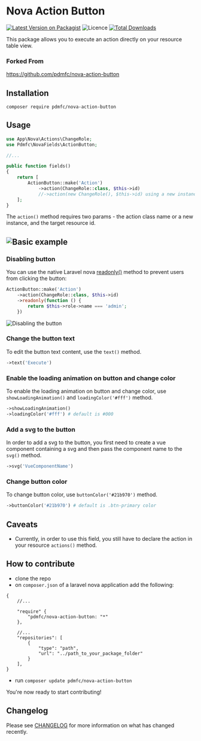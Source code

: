 # Nova Action Button

[![Latest Version on Packagist](https://img.shields.io/packagist/v/pdmfc/nova-action-button?style=flat-square)](https://packagist.org/packages/pdmfc/nova-action-button)
![Licence](https://img.shields.io/github/license/pdmfc/nova-action-button?style=flat-square)
[![Total Downloads](https://poser.pugx.org/pdmfc/nova-action-button/downloads?format=flat-square)](https://packagist.org/packages/pdmfc/nova-action-button)

This package allows you to execute an action directly on your resource table view.

### Forked From
https://github.com/pdmfc/nova-action-button

## Installation

```shell
composer require pdmfc/nova-action-button
```

## Usage

```php
use App\Nova\Actions\ChangeRole;
use Pdmfc\NovaFields\ActionButton;

//...

public function fields()
{
    return [
        ActionButton::make('Action')
            ->action(ChangeRole::class, $this->id)
            //->action(new ChangeRole(), $this->id) using a new instance
    ];
}
```

The `action()` method requires two params - the action class name or a new instance, and the target resource id.

## ![Basic example](images/basic_example.png)

### Disabling button

You can use the native Laravel nova [readonly()](https://nova.laravel.com/docs/3.0/resources/fields.html#readonly-fields) method to prevent users from clicking the button:

```php
ActionButton::make('Action')
    ->action(ChangeRole::class, $this->id)
    ->readonly(function () {
        return $this->role->name === 'admin';
    })
```

![Disabling the button](images/disable_example.png)

### Change the button text

To edit the button text content, use the `text()` method.
```php
->text('Execute')
```

### Enable the loading animation on button and change color

To enable the loading animation on button and change color, use `showLoadingAnimation()` and `loadingColor('#fff')` method.
```php
->showLoadingAnimation()
->loadingColor('#fff') # default is #000
```

### Add a svg to the button

In order to add a svg to the button, you first need to create a vue component containing a svg and then pass the component name to the `svg()` method.
```php
->svg('VueComponentName')
```

### Change button color

To change button color, use `buttonColor('#21b970')` method.
```php
->buttonColor('#21b970') # default is .btn-primary color
```

## Caveats

- Currently, in order to use this field, you still have to declare the action in your resource `actions()` method.

## How to contribute

- clone the repo
- on `composer.json` of a laravel nova application add the following:

```
{
    //...

    "require" {
        "pdmfc/nova-action-button: "*"
    },

    //...
    "repositories": [
        {
            "type": "path",
            "url": "../path_to_your_package_folder"
        }
    ],
}
```

- run `composer update pdmfc/nova-action-button`

You're now ready to start contributing!

## Changelog

Please see [CHANGELOG](CHANGELOG.md) for more information on what has changed recently.
